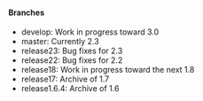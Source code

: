 #### Branches
- develop: Work in progress toward 3.0
- master: Currently 2.3
- release23: Bug fixes for 2.3
- release22: Bug fixes for 2.2
- release18: Work in progress toward the next 1.8
- release17: Archive of 1.7
- release1.6.4: Archive of 1.6
